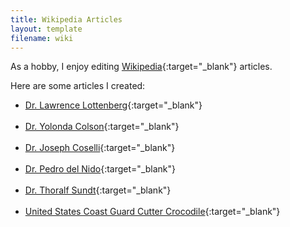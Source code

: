 ```yaml
---
title: Wikipedia Articles
layout: template
filename: wiki
---
```


As a hobby, I enjoy editing [Wikipedia](https://www.wikipedia.org/){:target="_blank"} articles.

Here are some articles I created:

- [Dr. Lawrence Lottenberg](https://en.wikipedia.org/wiki/Lawrence_Lottenberg){:target="_blank"}
  <br><br>
- [Dr. Yolonda Colson](https://en.wikipedia.org/wiki/Yolonda_L._Colson){:target="_blank"}
  <br><br>
- [Dr. Joseph Coselli](https://en.wikipedia.org/wiki/Joseph_S._Coselli){:target="_blank"}
  <br><br>
- [Dr. Pedro del Nido](https://en.wikipedia.org/wiki/Pedro_J._del_Nido){:target="_blank"}
  <br><br>
- [Dr. Thoralf Sundt](https://en.wikipedia.org/wiki/Thoralf_M._Sundt,_III){:target="_blank"}
  <br><br>
- [United States Coast Guard Cutter Crocodile](https://en.wikipedia.org/wiki/USCGC_Crocodile){:target="_blank"}
  <br><br>
